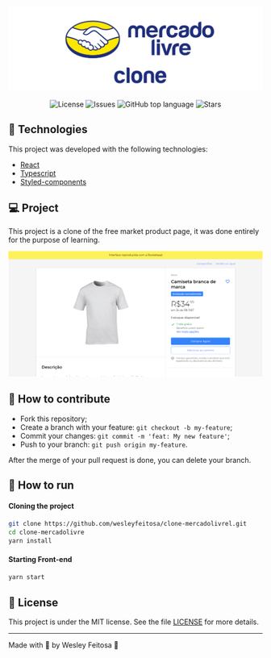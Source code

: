 <img alt="Logo Clone Mercado Livre" src="src/assets/Clone-Mercado-livre.png" />

<p align="center">

  <a href="LICENSE" style="text-decoration: none">
    <img alt="License" src="https://img.shields.io/github/license/wesleyfeitosa/clone-mercadolivre?color=FFE700" />
  </a>

  <a href="https://github.com/wesleyfeitosa/clone-mercadolivre/issues" style="text-decoration: none">
    <img alt="Issues" src="https://img.shields.io/github/issues/wesleyfeitosa/clone-mercadolivre?color=FFE700" />
  </a>

  <a href="#" style="text-decoration: none">
    <img alt="GitHub top language" src="https://img.shields.io/github/languages/top/wesleyfeitosa/clone-mercadolivre?color=FFE700" />
  </a>

  <a href="https://github.com/wesleyfeitosa/clone-mercadolivre/stargazers" style="text-decoration: none">
    <img alt="Stars" src="https://img.shields.io/github/stars/wesleyfeitosa/clone-mercadolivre?style=social" />
  </a>

</p>

## :rocket: Technologies

This project was developed with the following technologies:

- [React](https://reactjs.org)
- [Typescript](https://www.typescriptlang.org/)
- [Styled-components](https://styled-components.com/)

## 💻 Project

This project is a clone of the free market product page, it was done entirely for the purpose of learning.

<img alt="front page mercado livre" src="src/assets/clone-mercadolivre.png" />

## 🤔 How to contribute

- Fork this repository;
- Create a branch with your feature: `git checkout -b my-feature`;
- Commit your changes: `git commit -m 'feat: My new feature'`;
- Push to your branch: `git push origin my-feature`.

After the merge of your pull request is done, you can delete your branch.

## 🔖 How to run

#### Cloning the project
```sh
git clone https://github.com/wesleyfeitosa/clone-mercadolivrel.git
cd clone-mercadolivre
yarn install
```

#### Starting Front-end
```sh
yarn start
```

## :memo: License

This project is under the MIT license. See the file [LICENSE](LICENSE) for more details.

---

Made with 💜 by Wesley Feitosa :wave:
